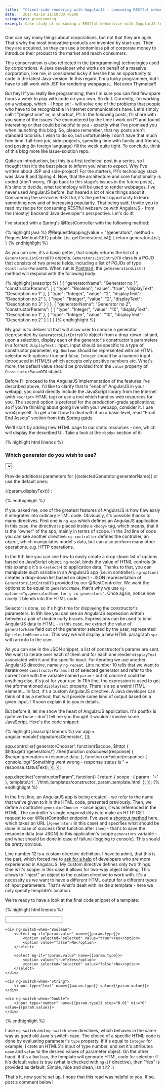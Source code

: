 ```yaml
---
title:  "Client-side rendering with AngularJS - consuming RESTful webservice"
date:   2017-02-19 21:50:00 +0100
categories: programming
excerpt: Case study of consuming a RESTful webservice with AngularJS to render a complex, dynamic User Interface.
---
```


One can say many things about corporations, but not that they are agile. That's why the most innovative products are invented by start-ups. Then they are acquired, so they can use a bottomless pit of corporate money to introduce their product to the market and reach consumers.

This conservatism is also reflected in the (programming) technologies used by corporations. A Java developer who works on behalf of a massive corporation, like me, is considered lucky if he/she has an opportunity to code in the latest Java version. In this regard, I'm a lucky programmer, but I have to still work with JSP for rendering webpages... Not even Thymeleaf!

But hey! If you really like programming, then I'm sure you can find few spare hours a week to play with code on your own. So do I. Currently, I'm working on a webapp, which - I hope so! - will solve one of the problems that people who have to be recognizable in Internet communications have. Let's simply call it "project one" or, in shortcut, P1. In the following posts, I'll share with you some of the issues I've encountered by the time I work on P1 and found interesting or that could be helpful to you - exactly what I've promised you when launching this blog. So, please remember, that my posts aren't standard tutorials. I wish to do so, but unfortunately I don't have that much free time: full-time job, side-projects, spending time with family and friends, and posting (in foreign language) fill the week quite tight. To conclude, think of this blog more like issue-solution repo.

Quite an introduction, but this is a first technical post in a series, so I thought that it's the best place to inform you what to expect. Why I've written about JSP and side-project? For the starters, P1's technology stack was Java 8 and Spring 4. Now, that the architecture and core functionality is coded (don't worry, I'll go back to this stage's issues in the future posts), it's time to decide, what technology will be used to render webpages. I've never used AngularJS before, but heared a lot of nice things about it. Considering the service is RESTful, it's the perfect opportunity to learn something new and of increasing popularity. That being said, I invite you to read my recipe for consuming RESTful webservice with AngularJS - from the (mostly) backend Java developer's perspective. Let's do it!

I've started with a Spring's @RestController with the following method:

{% highlight java %}
@RequestMapping(value = "/generators", method = RequestMethod.GET)
public List<GeneratorsListEntryDTO> getGeneratorsList() {
    return generatorsList;
}
{% endhighlight %}

As you can see, it's a basic getter, that simply returns the list of a `GeneratorsListEntryDTO` objects. `GeneratorsListEntryDTO` class is a POJO that consists of two private fields, including a list of POJOs of type `ConstructorParamDTO`. When run in [Postman](https://www.getpostman.com/), the `getGeneratorsList()` method will respond with the following body:

{% highlight javascript %}
[
  {
    "generatorName": "Generator no 1",
    "constructorParams": [
      {
        "type": "Boolean",
        "value": "true",
        "displayText": "Description no 1"
      },
      {
        "type": "Integer",
        "value": "2",
        "displayText": "Description no 2"
      },
      {
        "type": "Integer",
        "value": "2",
        "displayText": "Description no 3"
      }
    ]
  },
  {
    "generatorName": "Generator no 2",
    "constructorParams": [
      {
        "type": "Integer",
        "value": "10",
        "displayText": "Description no 1"
      },
      {
        "type": "Integer",
        "value": "10",
        "displayText": "Description no 2"
      }
    ]
  }
]
{% endhighlight %}

My goal is to deliver UI that will allow user to choose a generator (represented by `GeneratorsListEntryDTO` object) from a drop-down list and, upon a selection, display each of the generator's constructor's parameters in a format: `displayText` : input. Input should be specific to a type of constructor parameter, eg. `Boolean` should be represented with an HTML selector with options: true and false, `Integer` should be a numeric input (introduced in HTML5) which accepts only positive numbers etc. What's more, the default value should be provided from the `value` property of `ConstructorParamDTO` object.

Before I'll proceed to the AngularJS implementation of the features I've described above, I'd like to clarify that to "enable" AngularJS in your webapp, you could directly include the JavaScript library from the Internet (with `<script>` HTML tag) or use a tool which handles web resources for you. The second option is prefered for the production-grade applications, so if you're thinking about going live with your webapp, consider it. I use wro4j myself. To get a hint how to deal with it on a basic level, read "Front End Assets" section from [this Spring guide](https://spring.io/guides/tutorials/spring-security-and-angular-js/).

We'll start by adding new HTML page to our static resources - one, which will display the described UI. Take a look at the `<body>` section of it:

{% highlight html linenos %}
<body ng-app="signaturesGenerator">
<div class="container">
    <div ng-controller="generatorChooser">
        <h3>Which generator do you wish to use?</h3>
        <div>
            <select ng-model="selectedGenerator" ng-options="g.generatorName for g in generators"></select>
        </div>
        <div>
            <p>Provide additional parameters for {{selectedGenerator.generatorName}} or use the default ones: </p>
            <p ng-repeat="param in selectedGenerator.constructorParams">
                {{param.displayText}} : <constructor-param param="param"></constructor-param>
            </p>
        </div>
    </div>
</div>
<script src="js/angular-bootstrap.js" type="text/javascript"></script>
<script src="js/signaturesGenerator.js"></script>
</body>
{% endhighlight %}

If you asked me, one of the greatest features of AngularJS is how flawlessly it integrates into ordinary HTML code. Obviously, it's possible thanks to many directives. First one is `ng-app` which defines an AngularJS application. In this case, the directive is placed inside a `<body>` tag, which means, that it is the "owner" of the app, mainly in terms of scope. In the 3rd line of code you can see another directive: `ng-controller` defines the controller, an object, which manipulates model's data, but can also perform many other operations, e.g. HTTP operations.

In the 6th line you can see how to easily create a drop-down list of options based on JavaScript object. `ng-model` binds the value of HTML controls (in this example it's a `<select>`) to application data. Thanks to that, you can manipulate such variable in an AngularJS app (i.e. in controller). `ng-options` creates a drop-down list based on object - JSON representation of `GeneratorsListEntryDTO` provided by our @RestController. We want the options to be equal to `generatorName`, that's why we use `ng-options="g.generatorName for g in generators"`. Once again, notice how nicely it blends into the HTML code.

Selector is done, so it's high time for displaying the constructor's parameters. In 9th line you can see an AngularJS expression written between a pair of double curly braces. Expressions can be used to bind AngularJS data to HTML - in this case, we extract the value of `generatorName` field out of the generator selected by the user, represented by `selectedGenerator`. This way we will display a new HTML paragraph `<p>` with an info to the user.

As you can see in the JSON snippet, a list of constructor's params are sent. We want to iterate over each of them and for each one render `displayText` associated with it and the specific input. For iterating we use another AngularJS directive, namely `ng-repeat`. Line number 10 tells that we want to iterate over `constructorParams` list of selected generator and refer to the current one with the variable named `param` - but of course it could be anything else, it's just for your use. In 11th line, the expression is used to get the aformentioned `displayText` property. There is also a weird HTML element... In fact, it's a custom AngularJS directive. A Java developer can think of it as a method, that will provide some kind of output based on a given input. I'll soon explain it to you in details.

But before it, let me show the heart of AngularJS application. It's postfix is quite verbose - don't tell me you thought it wouldn't involve some JavaScript. Here's the code snippet:

{% highlight javascript linenos %}
var app = angular.module('signaturesGenerator', []);

app.controller('generatorChooser', function($scope, $http) {
    $http.get('/generators/')
    .then(function onSuccess(response) {
        $scope.generators = response.data;
    }, function onFailure(response) {
        console.log("Something went wrong - response status is " + response.statusText);
    });
});

app.directive("constructorParam", function() {
    return {
        scope : {
            param : '='
        },
        templateUrl : '/html_templates/constructor_param_template.html'
    };
});
{% endhighlight %}

In the first line, an AngularJS app is being created - we refer to the name that we've given to it in the HTML code, presented previously. Then, we define a controller `generatorChooser` - once again, it was referenced in the HTML. The controller's single responsibility is to make an HTTP GET request to our @RestController endpoint. I've used a [shortcut method](https://docs.angularjs.org/api/ng/service/$http#get) here, which takes an URL (`/generators` in this case) and specifies what should be done in case of success (first function after `then`) - that's to save the response data (our JSON) to this application's scope `generators` variable - and what should be done in case of failure (logging to console). This should be pretty obvious.

Line number 12 is a custom directive definition. I have to admit, that this is the part, which forced me to [ask for a help](http://stackoverflow.com/questions/42328023/angularjs-dynamic-custom-directive-with-multiple-templates/42328338) of developers who are more experienced in AngularJS. My custom directive defines only two things. One is it's scope: in this case it allows for two-way object binding. This allows to "inject" an object to the custom directive to work with. It's a necessity as we want to have a different HTML output for a different types of input parameters. That's what's dealt with inside a template - here we only specify template's location.

We're ready to have a look at the final code snippet of a template:

{% highlight html linenos %}
<div ng-switch="param.type">
    <div ng-switch-when="Integer">
        <input type="number" name={{param.type}} min="0" value={{param.value}}>
    </div>

    <div ng-switch-when="Boolean">
        <select ng-if="param.value" name={{param.type}}>
            <option selected="selected" value="true">Yes</option>
            <option value="false">No</option>
        </select>

        <select ng-if="!param.value" name={{param.type}}>
            <option value="true">Yes</option>
            <option selected="selected" value="false">No</option>
        </select>
    </div>

    <div ng-switch-when="String">
        <input type="text" name={{param.type}} value={{param.value}}>
    </div>

    <div ng-switch-when="Double">
        <input type="number" name={{param.type}} step="0.01" min="0" value={{param.value}}>
    </div>
</div>
{% endhighlight %}

I use `ng-switch` and `ng-switch-when` directives, which behaves in the same way as good old Java's switch-case. The choice of a specific HTML code is done by evaluating parameter's `type` property. If it's equal to `Integer` for example, I crete an HTML5's input of type number, and set it's attributes `name` and `value` to the desired values of parameter object. On the other hand, if it's a `Boolean`, the template will generate HTML code for selector: if it's default value is true (what is checked with `ng-if` directive), then "Yes" is provided as default. Simple, nice and clean, isn't it? :)

That's it, now you're set up. I hope that this read was helpful to you. If so, post a comment below!

